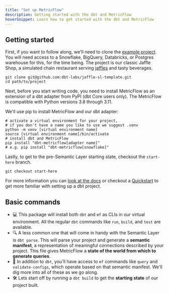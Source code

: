 ```yaml
---
title: "Set up MetricFlow"
description: Getting started with the dbt and MetricFlow
hoverSnippet: Learn how to get started with the dbt and MetricFlow
---
```


## Getting started

First, if you want to follow along, we'll need to clone the [example project](https://github.com/dbt-labs/jaffle-sl-template). You will need access to a Snowflake, BigQuery, Databricks, or Postgres warehouse for this, for the time being. The project is our classic Jaffle Shop, a simulated chain restaurant serving [jaffles](https://en.wikipedia.org/wiki/Pie_iron) and tasty beverages.

```shell
git clone git@github.com:dbt-labs/jaffle-sl-template.git
cd path/to/project
```

Next, before you start writing code, you need to install MetricFlow as an extension of a dbt adapter from PyPI  (dbt Core users only). The MetricFlow is compatible with Python versions 3.8 through 3.11.

We'll use pip to install MetricFlow and our dbt adapter:

```shell
# activate a virtual environment for your project,
# if you don't have a name you like to use we suggest .venv
python -m venv [virtual environment name]
source [virtual environment name]/bin/activate
# install dbt and MetricFlow
pip install "dbt-metricflow[adapter name]"
# e.g. pip install "dbt-metricflow[snowflake]"
```

Lastly, to get to the pre-Semantic Layer starting state, checkout the `start-here` branch.

```shell
git checkout start-here
```

For more information you can [look at the docs](/docs/build/metricflow-commands) or checkout a [Quickstart](https://docs.getdbt.com/quickstarts) to get more familiar with setting up a dbt project.

## Basic commands

- 💻 This package will install both `dbt` and `mf` as CLIs in our virtual environment. All the regular `dbt` commands like `run`, `build`, and `test` are available.
- 🔍 A less common one that will come in handy with the Semantic Layer is `dbt parse`. This will parse your project and generate a **semantic manifest**, a representation of meaningful connections described by your project. This file gives MetricFlow a **state of the world from which to generate queries**.
- 🧰 In addition to `dbt`, you'll have access to `mf` commands like `query` and `validate-configs`, which operate based on that semantic manifest. We'll dig more into all of these as we go along.
- 🛠️ Lets start off by running a `dbt build` to get the **starting state** of our project built.
